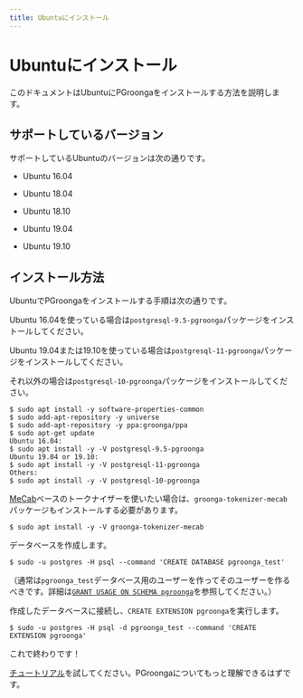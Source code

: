```yaml
---
title: Ubuntuにインストール
---
```


# Ubuntuにインストール

このドキュメントはUbuntuにPGroongaをインストールする方法を説明します。

## サポートしているバージョン

サポートしているUbuntuのバージョンは次の通りです。

  * Ubuntu 16.04

  * Ubuntu 18.04

  * Ubuntu 18.10

  * Ubuntu 19.04

  * Ubuntu 19.10

## インストール方法

UbuntuでPGroongaをインストールする手順は次の通りです。

Ubuntu 16.04を使っている場合は`postgresql-9.5-pgroonga`パッケージをインストールしてください。

Ubuntu 19.04または19.10を使っている場合は`postgresql-11-pgroonga`パッケージをインストールしてください。

それ以外の場合は`postgresql-10-pgroonga`パッケージをインストールしてください。

```console
$ sudo apt install -y software-properties-common
$ sudo add-apt-repository -y universe
$ sudo add-apt-repository -y ppa:groonga/ppa
$ sudo apt-get update
Ubuntu 16.04:
$ sudo apt install -y -V postgresql-9.5-pgroonga
Ubuntu 19.04 or 19.10:
$ sudo apt install -y -V postgresql-11-pgroonga
Others:
$ sudo apt install -y -V postgresql-10-pgroonga
```

[MeCab](http://taku910.github.io/mecab/)ベースのトークナイザーを使いたい場合は、`groonga-tokenizer-mecab`パッケージもインストールする必要があります。

```console
$ sudo apt install -y -V groonga-tokenizer-mecab
```

データベースを作成します。

```console
$ sudo -u postgres -H psql --command 'CREATE DATABASE pgroonga_test'
```

（通常は`pgroonga_test`データベース用のユーザーを作ってそのユーザーを作るべきです。詳細は[`GRANT USAGE ON SCHEMA pgroonga`](../reference/grant-usage-on-schema-pgroonga.html)を参照してください。）

作成したデータベースに接続し、`CREATE EXTENSION pgroonga`を実行します。

```console
$ sudo -u postgres -H psql -d pgroonga_test --command 'CREATE EXTENSION pgroonga'
```

これで終わりです！

[チュートリアル](../tutorial/)を試してください。PGroongaについてもっと理解できるはずです。
